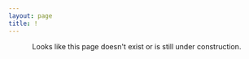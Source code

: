 ```yaml
---
layout: page
title: !
---
```


<center>Looks like this page doesn't exist or is still under construction.</center>
